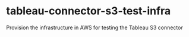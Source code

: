 # tableau-connector-s3-test-infra
Provision the infrastructure in AWS for testing the Tableau S3 connector
